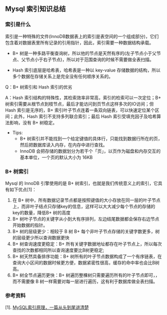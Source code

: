 ## Mysql 索引知识总结
### 索引是什么
索引是一种特殊的文件(InnoDB数据表上的索引是表空间的一个组成部分)，它们包含着对数据表里所有记录的引用指针，因此，索引需要一种数据结构承载。

* B+ 树是一种多路平衡查询树，所以他的节点是天然有序的(左子节点小于父节点、父节点小于右子节点)，所以对于范围查询的时候不需要做全表扫描。

* Hash 索引底层是哈希表，哈希表是一种以 key-value 存储数据的结构，所以多个数据在存储关系上是完全没有任何顺序关系的。

Q：B+ 树索引和 Hash 索引的优劣

A：Hash 索引结构的特殊性，其检索效率非常高，索引的检索可以一次定位；B+ 树索引需要从根节点到枝节点，最后才能访问到页节点这样多次的IO访间；但 Hash 索引是无序的，B+ 索引叶子节点连着一条双向链表，可以快速定位某个区间；此外，Hash 索引不支持多列联合索引；最后 Hash 索引受填充因子及哈希算法影响，没有 B+ 树稳定。

- Tips:
    - B+ 树索引并不能找到一个给定键值的具体行，只能找到数据行所在的页，然后把数据库读入内存，在内存中进行查找。
    - InnoDB 会把存储的数据划分为若干个「页」，以页作为磁盘和内存交互的基本单位，一个页的默认大小为 16KB

### B+ 树索引
Mysql 的 InnoDB 引擎使用的是 B+ 树索引，也就是我们传统意义上的索引，它具有如下优点[1]：

1. 在 B+ 树中，所有数据记录节点都是按照键值的大小存放在同一层的叶子节点上，而非叶子结点只存储key的信息，这样可以大大减少每个节点的存储的key的数量，降低B+ 树的高度
2. B+ 树叶子节点的关键字从小到大有序排列，左边结尾数据都会保存右边节点开始数据的指针。
3. B+ 树的层级更少：相较于 B 树 B+ 每个非叶子节点存储的关键字数更多，树的层级更少所以查询数据更快
4. B+ 树查询速度更稳定：B+ 所有关键字数据地址都存在叶子节点上，所以每次查找的次数都相同所以查询速度要比B树更稳定;
5. B+ 树天然具备排序功能：B+ 树所有的叶子节点数据构成了一个有序链表，在查询大小区间的数据时候更方便，数据紧密性很高，缓存的命中率也会比B树高。
6. B+ 树全节点遍历更快：B+ 树遍历整棵树只需要遍历所有的叶子节点即可，，而不需要像 B 树一样需要对每一层进行遍历，这有利于数据库做全表扫描。



### 参考资料
[1]. [MySQL索引原理，一篇从头到尾讲清楚](https://juejin.cn/post/6931901822231642125)